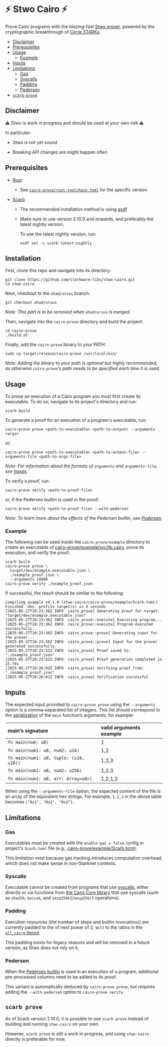 # ⚡ Stwo Cairo ⚡

Prove Cairo programs with the blazing-fast [Stwo prover](https://github.com/starkware-libs/stwo), powered by the cryptographic breakthrough of [Circle STARKs](https://eprint.iacr.org/2024/278).

* [Disclaimer](#disclaimer)
* [Prerequisites](#prerequisites)
* [Usage](#usage)
  * [Example](#example)
* [Inputs](#inputs)
* [Limitations](#limitations)
  * [Gas](#gas)
  * [Syscalls](#syscalls)
  * [Padding](#padding)
  * [Pedersen](#pedersen)
* [`scarb-prove`](#scarb-prove)

## Disclaimer

⚠️ Stwo is work in progress and should be used at your own risk ⚠️

In particular:

* Stwo is not yet sound

* Breaking API changes are might happen often

## Prerequisites

- [Rust](https://www.rust-lang.org/tools/install/)

  - See [`cairo-prove/rust-toolchain.toml`](cairo-prove/rust-toolchain.toml) for the specific version
- [Scarb](https://docs.swmansion.com/scarb/download.html)
  - The recommended installation method is using [asdf](https://asdf-vm.com/)
  - Make sure to use version 2.10.0 and onwards, and preferably the latest nightly version.
  
    To use the latest nightly version, run:
    
    ```
    asdf set -u scarb latest:nightly
    ```

## Installation

First, clone this repo and navigate into its directory:

```
git clone https://github.com/starkware-libs/stwo-cairo.git
cd stwo-cairo
```

Next, checkout to the `ohad/ursus` branch:

```
git checkout ohad/ursus
```

*Note: This part is to be removed when `ohad/ursus` is merged.*

Then, navigate into the `cairo-prove` directory and build the project:

```
cd cairo-prove
./build.sh
```

Finally, add the `cairo-prove` binary to your PATH:

```
sudo cp target/release/cairo-prove /usr/local/bin/
```

*Note: Adding the binary to your path is optional but highly recommended, as otherwise `cairo-prove`'s path needs to be specified each time it is used.*

## Usage

To prove an execution of a Cairo program you must first create its executable. To do so, navigate to its project's directory and run:

```
scarb build
```

To generate a proof for an execution of a program's executable, run:

```
cairo-prove prove <path-to-executable> <path-to-output> --arguments <args>
```
or:

```
cairo-prove prove <path-to-executable> <path-to-output-file> --arguments-file <path-to-args-file>
```

*Note: For information about the formats of `arguments` and `arguments-file`, see [Inputs](#inputs).*

To verify a proof, run:

```
cairo-prove verify <path-to-proof-file>
```

or, if the Pedersen builtin is used in the proof:

```
cairo-prove verify <path-to-proof-file> --with-pedersen
```

*Note: To learn more about the effects of the Pedersen builtin, see [Pedersen](#pedersen).*

### Example

The following can be used inside the `cairo-prove/example` directory to create an executable of [cairo-prove/example/src/lib.cairo](cairo-prove/example/src/lib.cairo), prove its execution, and verify the proof:

```terminal
scarb build
cairo-prove prove \
  target/dev/example.executable.json \
  ./example_proof.json \
  --arguments 10000
cairo-prove verify ./example_proof.json
```

If successful, the result should be similar to the following:

```
Compiling example v0.1.0 (stwo-cairo/cairo-prove/example/Scarb.toml)
Finished `dev` profile target(s) in 4 seconds
[2025-05-27T10:23:36Z INFO  cairo_prove] Generating proof for target: "target/dev/example.executable.json"
[2025-05-27T10:23:36Z INFO  cairo_prove::execute] Executing program...
[2025-05-27T10:23:36Z INFO  cairo_prove::execute] Program executed successfully.
[2025-05-27T10:23:36Z INFO  cairo_prove::prove] Generating input for the prover...
[2025-05-27T10:23:36Z INFO  cairo_prove::prove] Input for the prover generated successfully.
[2025-05-27T10:23:52Z INFO  cairo_prove] Proof saved to: "./example_proof.json"
[2025-05-27T10:23:52Z INFO  cairo_prove] Proof generation completed in 15.74s
[2025-05-27T10:26:02Z INFO  cairo_prove] Verifying proof from: "./example_proof.json"
[2025-05-27T10:26:02Z INFO  cairo_prove] Verification successful
```

## Inputs

The expected input provided to `cairo-prove prove` using the `--arguments` option is a comma-separated list of integers. This list should correspond to the [serialization](https://docs.starknet.io/architecture-and-concepts/smart-contracts/serialization-of-cairo-types/) of the `main` function’s arguments, for example:

| main’s signature | valid arguments example |
| :---- | :---- |
| `fn main(num: u8)` | 1 |
| `fn main(num1: u8, num2: u16)` | 1,2 |
| `fn main(num1: u8, tuple: (u16, u16))` | 1,2,3 |
| `fn main(num1: u8, num2: u256)` | 1,2,3 |
| `fn main(num1: u8, arr: Array<u8>)` | 1,2,1,2 |


When using the `--arguments-file` option, the expected content of the file is an array of the equivalent hex strings. For example, `1,2,3` in the above table becomes `["0x1", "0x2", "0x3"]`.

## Limitations

### Gas

Executables must be created with the `enable-gas = false` config in project's `Scarb.toml` file (e.g., [cairo-prove/example/Scarb.toml](cairo-prove/example/Scarb.toml)).

This limitation exist because gas tracking introduces computation overhead, which does not make sense in non-Starknet contexts.

### Syscalls

Executable cannot be created from programs that use [syscalls](https://book.cairo-lang.org/appendix-08-system-calls.html), either directly or via functions from [the Cairo Core library](https://docs.cairo-lang.org/core/) that use syscalls (such as `sha256`, `keccak`, and `secp256k1`/`secp256r1` operations).

### Padding

Execution resources (the number of steps and builtin invocations) are currently padded to the of next power of 2, w.r.t to the ratios in the [`all_cairo` layout](https://github.com/lambdaclass/cairo-vm/blob/15bf79470cdd8eff29f41fc0a87143dce5499c7e/vm/src/types/instance_definitions/builtins_instance_def.rs#L157).

This padding exists for legacy reasons and will be removed in a future version, as Stwo does not rely on it.

### Pedersen

When the [Pedersen builtin](https://book.cairo-lang.org/ch204-02-01-pedersen.html) is used in an execution of a program, additional pre-processed columns need to be added to its proof.

This variant is automatically deduced by `cairo-prove prove`, but requires adding the `--with-pedersen` option to `cairo-prove verify`.

## `scarb prove`

As of Scarb version 2.10.0, it is possible to use `scarb prove` instead of building and running `stwo-cairo` on your own.

However, `scarb prove` is still a work in progress, and using `stwo-cairo` directly is preferable for now.
